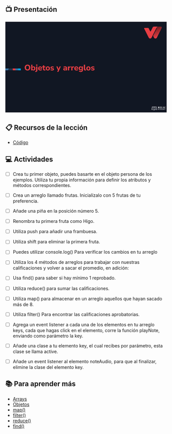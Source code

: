 ## :tv: Presentación

<div align="center">
  <a target="_blank" href="https://docs.google.com/presentation/d/15rzyZYfVJb9_Q-Akgt6apu739hGxvJBJGzSeRQgnjK0/edit?usp=sharing"><img src="assets/portada.jpg" alt="Da clic para ver la presentación"></a>
</div>

## :clipboard: Recursos de la lección

- [Código](https://github.com/wizelineacademy/web-development-bootcamp-project/tree/pre-curso/sesion_3.6/pre-curso/musical-instrument)


## :computer: Actividades
- [ ] Crea tu primer objeto, puedes basarte en el objeto persona de los ejemplos. Utiliza tu propia información para definir los atributos y métodos correspondientes.
- [ ] Crea un arreglo llamado frutas. Inicialízalo con 5 frutas de tu preferencia.
- [ ] Añade una piña en la posición número 5. 
- [ ] Renombra tu primera fruta como Higo.
- [ ] Utiliza push para añadir una frambuesa.
- [ ] Utiliza shift para eliminar la primera fruta.
- [ ] Puedes utilizar console.log() Para verificar los cambios en tu arreglo
- [ ] Utiliza los 4 métodos de arreglos para trabajar con nuestras calificaciones y volver a sacar el promedio, en adición: 
- [ ] Usa find() para saber si hay mínimo 1 reprobado.
- [ ] Utiliza reduce() para sumar las calificaciones.
- [ ] Utiliza map() para almacenar en un arreglo aquellos que hayan sacado más de 8.
- [ ] Utiliza filter() Para encontrar las calificaciones aprobatorias.
- [ ] Agrega un event listener a cada una de los elementos en tu arreglo keys, cada que hagas click en el elemento, corre la función playNote, enviando como parámetro la key.
- [ ] Añade una clase a tu elemento key, el cual recibes por parámetro, esta clase se llama active.
- [ ] Añade un event listener al elemento noteAudio, para que al finalizar, elimine la clase del elemento key.


## :books: Para aprender más

- [Arrays](https://developer.mozilla.org/en-US/docs/Learn/JavaScript/First_steps/Arrays)
- [Objetos](https://developer.mozilla.org/en-US/docs/Web/JavaScript/Reference/Global_Objects/Object)
- [map()](https://developer.mozilla.org/en-US/docs/Web/JavaScript/Reference/Global_Objects/Array/map)
- [filter()](https://developer.mozilla.org/en-US/docs/Web/JavaScript/Reference/Global_Objects/Array/filter)
- [reduce()](https://developer.mozilla.org/en-US/docs/Web/JavaScript/Reference/Global_Objects/Array/reduce)
- [find()](https://developer.mozilla.org/en-US/docs/Web/JavaScript/Reference/Global_Objects/Array/find)






